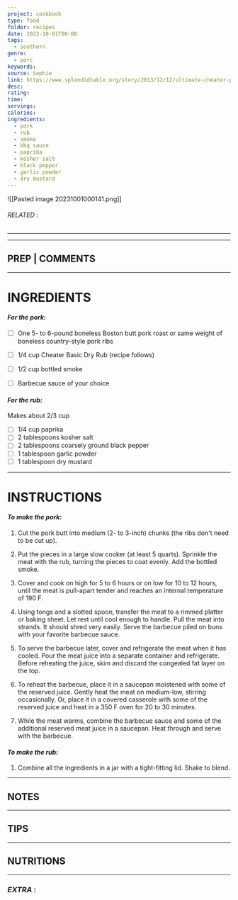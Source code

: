 ```yaml
---
project: cookbook
type: food
folder: recipes
date: 2023-10-01T00:00
tags:
  - southern
genre:
  - porc
keywords: 
source: Sophie
link: https://www.splendidtable.org/story/2013/12/12/ultimate-cheater-pulled-pork
desc: 
rating: 
time: 
servings: 
calories: 
ingredients:
  - pork
  - rub
  - smoke
  - bbq sauce
  - paprika
  - kosher salt
  - black pepper
  - garlic powder
  - dry mustard
---
```


![[Pasted image 20231001000141.png]]
###### *RELATED* : 
---


---
## PREP | COMMENTS



---
# INGREDIENTS

#### _For the pork:_
- [ ] One 5- to 6-pound boneless Boston butt pork roast or same weight of boneless country-style pork ribs
- [ ] 1/4 cup Cheater Basic Dry Rub (recipe follows)
- [ ] 1/2 cup bottled smoke
- [ ] Barbecue sauce of your choice
    

#### _For the rub:_  
Makes about 2/3 cup

- [ ]  1/4 cup paprika
- [ ] 2 tablespoons kosher salt
- [ ] 2 tablespoons coarsely ground black pepper
- [ ] 1 tablespoon garlic powder
- [ ] 1 tablespoon dry mustard

---
# INSTRUCTIONS

#### _To make the pork:_

1. Cut the pork butt into medium (2- to 3-inch) chunks (the ribs don't need to be cut up).

2. Put the pieces in a large slow cooker (at least 5 quarts). Sprinkle the meat with the rub, turning the pieces to coat evenly. Add the bottled smoke.

3. Cover and cook on high for 5 to 6 hours or on low for 10 to 12 hours, until the meat is pull-apart tender and reaches an internal temperature of 190 F.

4. Using tongs and a slotted spoon, transfer the meat to a rimmed platter or baking sheet. Let rest until cool enough to handle. Pull the meat into strands. It should shred very easily. Serve the barbecue piled on buns with your favorite barbecue sauce.

5. To serve the barbecue later, cover and refrigerate the meat when it has cooled. Pour the meat juice into a separate container and refrigerate. Before reheating the juice, skim and discard the congealed fat layer on the top.

6. To reheat the barbecue, place it in a saucepan moistened with some of the reserved juice. Gently heat the meat on medium-low, stirring occasionally. Or, place it in a covered casserole with some of the reserved juice and heat in a 350 F oven for 20 to 30 minutes.

7. While the meat warms, combine the barbecue sauce and some of the additional reserved meat juice in a saucepan. Heat through and serve with the barbecue.

#### _To make the rub:_

1. Combine all the ingredients in a jar with a tight-fitting lid. Shake to blend.

---
## NOTES



---
## TIPS



---
## NUTRITIONS



---
### *EXTRA* :



